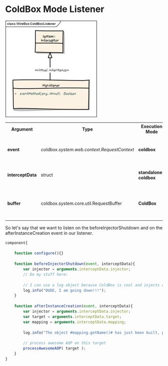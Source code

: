 # ColdBox Mode Listener

<img src="../images/coldBoxListener.jpg">

<table class="tablelisting" cellpadding="5">
<tbody><tr>
<th><b>Argument</b> </th>
<th><b>Type</b> </th>
<th><b>Execution Mode</b> </th>
<th><b>Description</b> </th></tr>
<tr>
<td><b>event</b> </td>
<td><i>coldbox.system.web.context.RequestContext</i> </td>
<td><b>coldbox</b> </td>
<td>The request context of the running request</td></tr>
<tr>
<td><b>interceptData</b> </td>
<td>struct </td>
<td><b>standalone-coldbox</b> </td>
<td>The data structure passed in the event </td></tr>
<tr>
<td><b>buffer</b> </td>
<td>coldbox.system.core.util.RequestBuffer </td>
<td><b>ColdBox</b> </td>
<td>A request buffer object for producing elegant content </td></tr>
</tbody></table>

So let's say that we want to listen on the beforeInjectorShutdown and on the afterInstanceCreation event in our listener.

```javascript
component{

	function configure(){}

	function beforeInjectorShutdown(event, interceptData){
		var injector = arguments.interceptData.injector;
		// Do my stuff here:

		// I can use a log object because ColdBox is cool and injects one for me already.
		log.info("DUDE, I am going down!!!");
	}

	function afterInstanceCreation(event, interceptData){
		var injector = arguments.interceptData.injector;
		var target = arguments.interceptData.target;
		var mapping = arguments.interceptData.mapping;

		log.info("The object #mapping.getName()# has just been built, performing my awesome AOP processing on it.");

		// process awesome AOP on this target
		processAwesomeAOP( target );
	}
}
```
